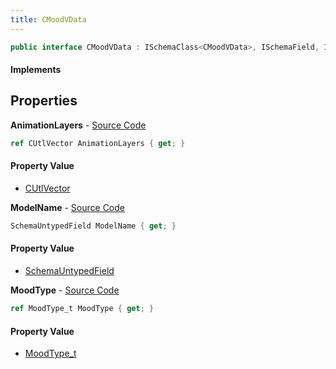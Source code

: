 ```yaml
---
title: CMoodVData
---
```


```csharp
public interface CMoodVData : ISchemaClass<CMoodVData>, ISchemaField, ISchemaClass, INativeHandle
```

#### Implements

## Properties

**AnimationLayers** - [Source Code](https://github.com/swiftly-solution/swiftlys2/blob/main/managed/src/SwiftlyS2.Generated/Schemas/Interfaces/CMoodVData.cs#L22)

```csharp
ref CUtlVector AnimationLayers { get; }
```

#### Property Value

- [CUtlVector](/docs/api/shared/natives/cutlvector)

**ModelName** - [Source Code](https://github.com/swiftly-solution/swiftlys2/blob/main/managed/src/SwiftlyS2.Generated/Schemas/Interfaces/CMoodVData.cs#L17)

```csharp
SchemaUntypedField ModelName { get; }
```

#### Property Value

- [SchemaUntypedField](/docs/api/shared/schemas/schemauntypedfield)

**MoodType** - [Source Code](https://github.com/swiftly-solution/swiftlys2/blob/main/managed/src/SwiftlyS2.Generated/Schemas/Interfaces/CMoodVData.cs#L19)

```csharp
ref MoodType_t MoodType { get; }
```

#### Property Value

- [MoodType_t](/docs/api/shared/schemadefinitions/moodtype_t)

